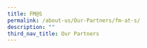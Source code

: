 ```yaml
---
title: FM@S
permalink: /about-us/Our-Partners/fm-at-s/
description: ""
third_nav_title: Our Partners
---
```

